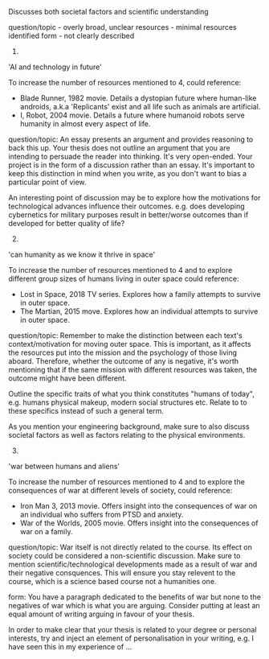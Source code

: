 Discusses both societal factors and scientific understanding

question/topic - overly broad, unclear
resources - minimal resources identified
form - not clearly described

1.
'AI and technology in future'

To increase the number of resources mentioned to 4, could reference:
* Blade Runner, 1982 movie. Details a dystopian future where human-like androids, a.k.a 'Replicants' exist and all life such as animals are artificial.
* I, Robot, 2004 movie. Details a future where humanoid robots serve humanity in almost every aspect of life.

question/topic:
An essay presents an argument and provides reasoning to back this up.
Your thesis does not outline an argument that you are intending to persuade the reader into thinking.
It's very open-ended.  Your project is in the form of a discussion rather than an essay.
It's important to keep this distinction in mind when you write, as you don't want to bias a particular point of view.

An interesting point of discussion may be to explore how the motivations for technological advances influence their outcomes.
e.g. does developing cybernetics for military purposes result in better/worse outcomes than if developed for better quality of life?

2.
'can humanity as we know it thrive in space'

To increase the number of resources mentioned to 4 and to explore different group sizes of humans living in outer space could reference:
* Lost in Space, 2018 TV series. Explores how a family attempts to survive in outer space.
* The Martian, 2015 move. Explores how an individual attempts to survive in outer space.

question/topic:
Remember to make the distinction between each text's context/motivation for moving outer space.
This is important, as it affects the resources put into the mission and the psychology of those living aboard.
Therefore, whether the outcome of any is negative, it's worth mentioning that if the same mission with different resources was taken, the outcome might have been different. 

Outline the specific traits of what you think constitutes "humans of today", e.g. humans physical makeup, modern social structures etc.
Relate to to these specifics instead of such a general term.

As you mention your engineering background, make sure to also discuss societal factors as well as factors relating to the physical environments.

3.
'war between humans and aliens'

To increase the number of resources mentioned to 4 and to explore the consequences of war at different levels of society, could reference:
* Iron Man 3, 2013 movie. Offers insight into the consequences of war on an individual who suffers from PTSD and anxiety.
* War of the Worlds, 2005 movie. Offers insight into the consequences of war on a family.

question/topic:
War itself is not directly related to the course. 
Its effect on society could be considered a non-scientific discussion.
Make sure to mention scientific/technological developments made as a result of war and their negative consquences.
This will ensure you stay relevent to the course, which is a science based course not a humanities one.

form:
You have a paragraph dedicated to the benefits of war but none to the negatives of war which is what you are arguing. 
Consider putting at least an equal amount of writing arguing in favour of your thesis.

In order to make clear that your thesis is related to your degree or personal interests, try and inject an element of personalisation in your writing, e.g. I have seen this in my experience of ...
